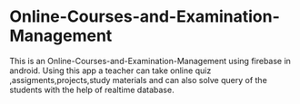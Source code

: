 # Online-Courses-and-Examination-Management
This is an  Online-Courses-and-Examination-Management using firebase in android.
Using this app a teacher can take online quiz ,assigments,projects,study materials and can also solve query of the students with 
the help of realtime database.
